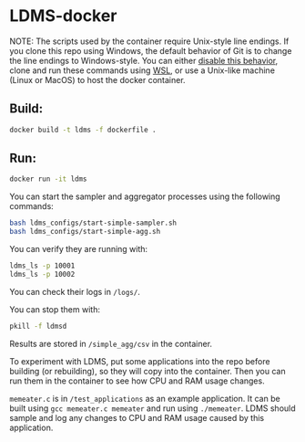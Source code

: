 # LDMS-docker

NOTE: The scripts used by the container require Unix-style line endings. If you clone this repo using Windows, the default behavior of Git is to change the line endings to Windows-style. You can either [disable this behavior](https://docs.github.com/en/get-started/getting-started-with-git/configuring-git-to-handle-line-endings), clone and run these commands using [WSL](https://learn.microsoft.com/en-us/windows/wsl/setup/environment), or use a Unix-like machine (Linux or MacOS) to host the docker container.

## Build:

```bash
docker build -t ldms -f dockerfile .
```

## Run:

```bash
docker run -it ldms
```

You can start the sampler and aggregator processes using the following commands:
```bash
bash ldms_configs/start-simple-sampler.sh
bash ldms_configs/start-simple-agg.sh
```

You can verify they are running with:
```bash
ldms_ls -p 10001
ldms_ls -p 10002
```

You can check their logs in `/logs/`.

You can stop them with:
```bash
pkill -f ldmsd
```

Results are stored in `/simple_agg/csv` in the container.

To experiment with LDMS, put some applications into the repo before building (or rebuilding), so they will copy into the container.
Then you can run them in the container to see how CPU and RAM usage changes.

`memeater.c` is in `/test_applications` as an example application. It can be built using
`gcc memeater.c memeater` and run using `./memeater`.
LDMS should sample and log any changes to CPU and RAM usage caused by this application.